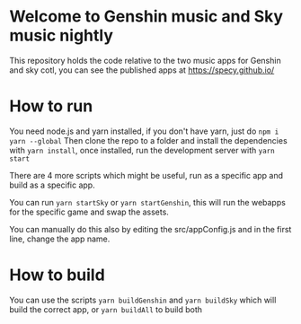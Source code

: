 # Welcome to Genshin music and Sky music nightly

This repository holds the code relative to the two music apps for Genshin and sky cotl, you can see the published apps at https://specy.github.io/

# How to run
You need node.js and yarn installed, if you don't have yarn, just do `npm i yarn --global`
Then clone the repo to a folder and install the dependencies with `yarn install`, once installed, run the development server with `yarn start`

There are 4 more scripts which might be useful, run as a specific app and build as a specific app.

You can run `yarn startSky` or `yarn startGenshin`, this will run the webapps for the specific game and swap the assets. 

You can manually do this also by editing the src/appConfig.js and in the first line, change the app name.

# How to build

You can use the scripts `yarn buildGenshin` and `yarn buildSky` which will build the correct app, or `yarn buildAll` to build both
